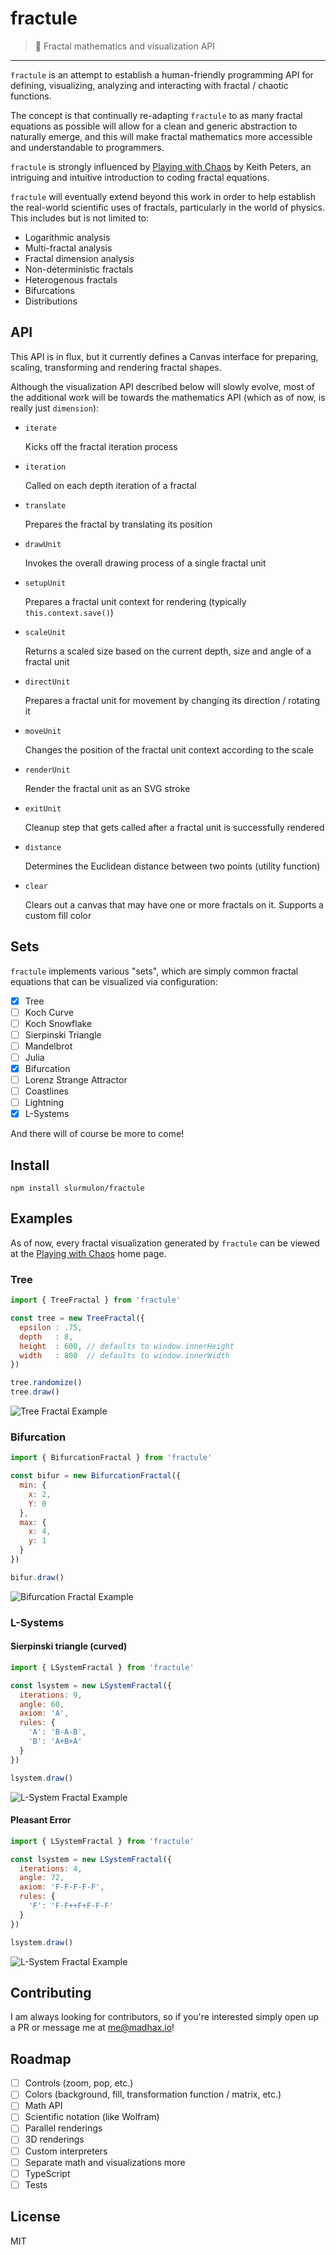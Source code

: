 # fractule

> :space_invader: Fractal mathematics and visualization API

---

`fractule` is an attempt to establish a human-friendly programming API for defining, visualizing, analyzing and interacting with fractal / chaotic functions.

The concept is that continually re-adapting `fractule` to as many fractal equations as possible will allow for a clean and generic abstraction to naturally emerge, and this will make fractal mathematics more accessible and understandable to programmers.

`fractule` is strongly influenced by [Playing with Chaos](http://www.playingwithchaos.net/) by Keith Peters, an intriguing and intuitive introduction to coding fractal equations.

`fractule` will eventually extend beyond this work in order to help establish the real-world scientific uses of fractals, particularly in the world of physics. This includes but is not limited to:

* Logarithmic analysis
* Multi-fractal analysis
* Fractal dimension analysis
* Non-deterministic fractals
* Heterogenous fractals
* Bifurcations
* Distributions

## API

This API is in flux, but it currently defines a Canvas interface for preparing, scaling, transforming and rendering fractal shapes.

Although the visualization API described below will slowly evolve, most of the additional work will be towards the mathematics API (which as of now, is really just `dimension`):

* `iterate`

  Kicks off the fractal iteration process

* `iteration`

  Called on each depth iteration of a fractal

* `translate`

  Prepares the fractal by translating its position

* `drawUnit`

  Invokes the overall drawing process of a single fractal unit

* `setupUnit`

  Prepares a fractal unit context for rendering (typically `this.context.save()`)

* `scaleUnit`

  Returns a scaled size based on the current depth, size and angle of a fractal unit

* `directUnit`

  Prepares a fractal unit for movement by changing its direction / rotating it

* `moveUnit`

  Changes the position of the fractal unit context according to the scale

* `renderUnit`

  Render the fractal unit as an SVG stroke

* `exitUnit`

  Cleanup step that gets called after a fractal unit is successfully rendered

* `distance`

  Determines the Euclidean distance between two points (utility function)

* `clear`

  Clears out a canvas that may have one or more fractals on it. Supports a custom fill color

## Sets

`fractule` implements various "sets", which are simply common fractal equations that can be visualized via configuration:

- [X] Tree
- [ ] Koch Curve
- [ ] Koch Snowflake
- [ ] Sierpinski Triangle
- [ ] Mandelbrot
- [ ] Julia
- [X] Bifurcation
- [ ] Lorenz Strange Attractor
- [ ] Coastlines
- [ ] Lightning
- [X] L-Systems

And there will of course be more to come!

## Install

`npm install slurmulon/fractule`

## Examples

As of now, every fractal visualization generated by `fractule` can be viewed at the [Playing with Chaos](http://www.playingwithchaos.net) home page.

### Tree

```js
import { TreeFractal } from 'fractule'

const tree = new TreeFractal({
  epsilon : .75,
  depth   : 8,
  height  : 600, // defaults to window.innerHeight
  width   : 800  // defaults to window.innerWidth
})

tree.randomize()
tree.draw()
```

![Tree Fractal Example](./assets/tree-2.png)

### Bifurcation

```js
import { BifurcationFractal } from 'fractule'

const bifur = new BifurcationFractal({
  min: {
    x: 2,
    Y: 0
  },
  max: {
    x: 4,
    y: 1
  }
})

bifur.draw()
```

![Bifurcation Fractal Example](./assets/bifurcation.png)

### L-Systems

#### Sierpinski triangle (curved)

```js
import { LSystemFractal } from 'fractule'

const lsystem = new LSystemFractal({
  iterations: 9,
  angle: 60,
  axiom: 'A',
  rules: {
    'A': 'B-A-B',
    'B': 'A+B+A'
  }
})

lsystem.draw()
```

![L-System Fractal Example](./assets/lsystem-1.png)

#### Pleasant Error

```js
import { LSystemFractal } from 'fractule'

const lsystem = new LSystemFractal({
  iterations: 4,
  angle: 72,
  axiom: 'F-F-F-F-F',
  rules: {
    'F': 'F-F++F+F-F-F'
  }
})

lsystem.draw()
```

![L-System Fractal Example](./assets/lsystem-2.png)

## Contributing

I am always looking for contributors, so if you're interested simply open up a PR or message me at me@madhax.io!

## Roadmap

- [ ] Controls (zoom, pop, etc.)
- [ ] Colors (background, fill, transformation function / matrix, etc.)
- [ ] Math API
- [ ] Scientific notation (like Wolfram)
- [ ] Parallel renderings
- [ ] 3D renderings
- [ ] Custom interpreters
- [ ] Separate math and visualizations more
- [ ] TypeScript
- [ ] Tests

## License

MIT
